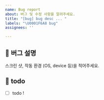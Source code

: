 ```yaml
---
name: Bug report
about: 버그 및 수정 사항을 알려주세요.
title: "[bug] bug desc ... "
labels: "\U0001F6A8 bug"
assignees: ''

---
```


## 🐞 버그 설명
스크린 샷, 작동 환경 (OS, device 등)을 적어주세요.

## 📝 todo
- [ ] todo !
